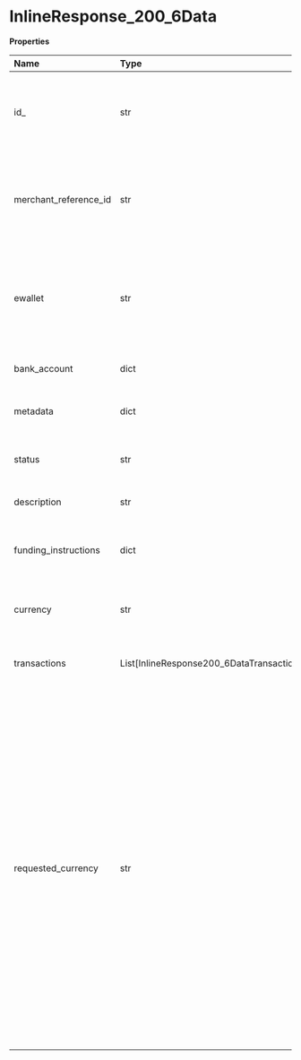 # InlineResponse_200_6Data

**Properties**

| Name                  | Type                                      | Required | Description                                                                                                                                                                                                                                                                                                                       |
| :-------------------- | :---------------------------------------- | :------- | :-------------------------------------------------------------------------------------------------------------------------------------------------------------------------------------------------------------------------------------------------------------------------------------------------------------------------------- |
| id\_                  | str                                       | ❌       | ID of the issued card transaction object. String starting with cit\_.                                                                                                                                                                                                                                                             |
| merchant_reference_id | str                                       | ❌       | ID of this account, as provided by the merchant. Limited to 45 characters.                                                                                                                                                                                                                                                        |
| ewallet               | str                                       | ❌       | ID of the wallet the bank account number is issued to. String starting with ewallet\_.                                                                                                                                                                                                                                            |
| bank_account          | dict                                      | ❌       | Issuied virtual account.                                                                                                                                                                                                                                                                                                          |
| metadata              | dict                                      | ❌       | A JSON object defined by the client.                                                                                                                                                                                                                                                                                              |
| status                | str                                       | ❌       | Issuied virtual account statuts.                                                                                                                                                                                                                                                                                                  |
| description           | str                                       | ❌       | Description of the account.                                                                                                                                                                                                                                                                                                       |
| funding_instructions  | dict                                      | ❌       | Issued virtual account funding instructions.                                                                                                                                                                                                                                                                                      |
| currency              | str                                       | ❌       | Currency of the transaction. Three-letter ISO 4217.                                                                                                                                                                                                                                                                               |
| transactions          | List[InlineResponse200_6DataTransactions] | ❌       | Issued virtual account transactions.                                                                                                                                                                                                                                                                                              |
| requested_currency    | str                                       | ❌       | _Currency received by the virtual account after conversion. Uppercase. One of the following: AUD - Australian Dollar EUR - Euro GBP - Pound Sterling HKD - Hong Kong Dollar SGD - Singapore Dollar USD - US Dollar When not specified, the funds appear in the walletâ€™s currency account for the currency of the transaction._ |
